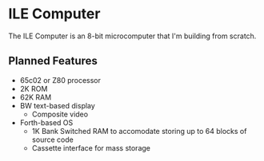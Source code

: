 # ILE Computer
The ILE Computer is an 8-bit microcomputer that I'm building from scratch.

## Planned Features
* 65c02 or Z80 processor
* 2K ROM
* 62K RAM
* BW text-based display
  * Composite video
* Forth-based OS
  * 1K Bank Switched RAM to accomodate storing up to 64 blocks of source code
  * Cassette interface for mass storage
